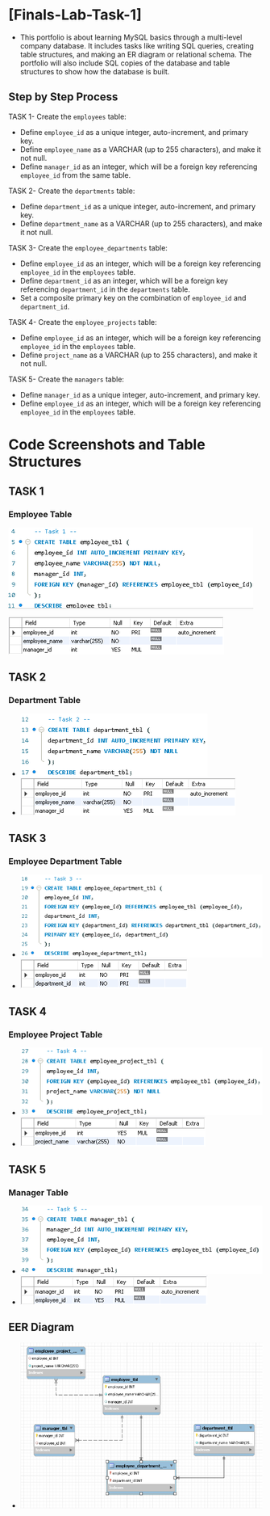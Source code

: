 # [Finals-Lab-Task-1]
- This portfolio is about learning MySQL basics through a multi-level company database. It includes tasks like writing SQL queries, creating table structures, and making an ER diagram or relational schema. The portfolio will also include SQL copies of the database and table structures to show how the database is built.

## Step by Step Process
TASK 1- Create the `employees` table:
   - Define `employee_id` as a unique integer, auto-increment, and primary key.
   - Define `employee_name` as a VARCHAR (up to 255 characters), and make it not null.
   - Define `manager_id` as an integer, which will be a foreign key referencing `employee_id` from the same table.

TASK 2- Create the `departments` table:
   - Define `department_id` as a unique integer, auto-increment, and primary key.
   - Define `department_name` as a VARCHAR (up to 255 characters), and make it not null.

TASK 3- Create the `employee_departments` table:
   - Define `employee_id` as an integer, which will be a foreign key referencing `employee_id` in the `employees` table.
   - Define `department_id` as an integer, which will be a foreign key referencing `department_id` in the `departments` table.
   - Set a composite primary key on the combination of `employee_id` and `department_id`.

TASK 4- Create the `employee_projects` table:
   - Define `employee_id` as an integer, which will be a foreign key referencing `employee_id` in the `employees` table.
   - Define `project_name` as a VARCHAR (up to 255 characters), and make it not null.

TASK 5- Create the `managers` table:
   - Define `manager_id` as a unique integer, auto-increment, and primary key.
   - Define `employee_id` as an integer, which will be a foreign key referencing `employee_id` in the `employees` table.

# Code Screenshots and Table Structures
## TASK 1
### Employee Table
  ![Image](https://raw.githubusercontent.com/Dtx-byte/Final-Lab-Task-1/refs/heads/main/Images/Task%201.png)
  
  ![Image](https://github.com/Dtx-byte/Final-Lab-Task-1/blob/main/Images/Task1%20Struc.png)

## TASK 2
### Department Table
- ![Image](https://github.com/Dtx-byte/Final-Lab-Task-1/blob/main/Images/Task%202.png)
- ![Image](https://github.com/Dtx-byte/Final-Lab-Task-1/blob/main/Images/Task2%20Struc.png)

## TASK 3
### Employee Department Table
- ![Image](https://github.com/Dtx-byte/Final-Lab-Task-1/blob/main/Images/Task%203.png)
- ![Image](https://github.com/Dtx-byte/Final-Lab-Task-1/blob/main/Images/Task3%20Struc.png)

## TASK 4
### Employee Project Table
- ![Image](https://github.com/Dtx-byte/Final-Lab-Task-1/blob/main/Images/Task%204.png)
- ![Image](https://github.com/Dtx-byte/Final-Lab-Task-1/blob/main/Images/Task4%20Struc.png)
  
## TASK 5
### Manager Table
- ![Image](https://github.com/Dtx-byte/Final-Lab-Task-1/blob/main/Images/Task%205.png)
- ![Image](https://github.com/Dtx-byte/Final-Lab-Task-1/blob/main/Images/Task5%20Struc.png)

## EER Diagram 
- ![Image](https://github.com/Dtx-byte/Final-Lab-Task-1/blob/main/Images/CompanyDB%20ERD.png)
